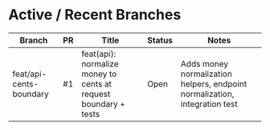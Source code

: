 # Active / Recent Branches

| Branch | PR | Title | Status | Notes |
|--------|----|-------|--------|-------|
| feat/api-cents-boundary | #1 | feat(api): normalize money to cents at request boundary + tests | Open | Adds money normalization helpers, endpoint normalization, integration test |
